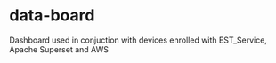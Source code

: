 # data-board
Dashboard used in conjuction with devices enrolled with EST_Service, Apache Superset and AWS

